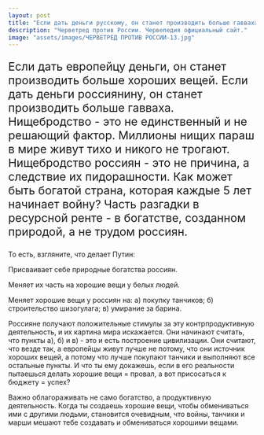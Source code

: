 ```yaml
---
layout: post
title: "Если дать деньги русскому, он станет производить больше гавваха"
description: "Черветред против России. Червепедия официальный сайт."
image: "assets/images/ЧЕРВЕТРЕД ПРОТИВ РОССИИ-13.jpg"
---
```

<p style="font-size: 23px;">Если дать европейцу деньги, он станет производить больше хороших вещей. Если дать деньги россиянину, он станет производить больше гавваха. Нищебродство - это не единственный и не решающий фактор. Миллионы нищих параш в мире живут тихо и никого не трогают. Нищебродство россиян - это не причина, а следствие их пидорашности. Как может быть богатой страна, которая каждые 5 лет начинает войну? Часть разгадки в ресурсной ренте - в богатстве, созданном природой, а не трудом россиян.

То есть, взгляните, что делает Путин:

Присваивает себе природные богатства россиян.

Меняет их часть на хорошие вещи у белых людей.

Меняет хорошие вещи у россиян на: а) покупку танчиков; б) строительство шизогулага; в) умирание за барина.

Россияне получают положительные стимулы за эту контрпродуктивную деятельность, и их картина мира искажается. Они начинают считать, что пункты а), б) и в) - это и есть построение цивилизации. Они считают, что везде так, а европейцы живут лучше не потому, что они источник хороших вещей, а потому что лучше покупают танчики и выполняют все остальные пункты. И что ты ему докажешь, если в его реальности пытаешься делать хорошие вещи = провал, а вот присосаться к бюджету = успех?

Важно облагораживать не само богатство, а продуктивную деятельность. Когда ты создаешь хорошие вещи, чтобы обмениваться ими с другими людьми, становится очевидным, что войны, танчики и марши мешают тебе создавать и обмениваться хорошими вещами.</p>
